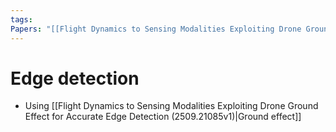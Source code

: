 ```yaml
---
tags:
Papers: "[[Flight Dynamics to Sensing Modalities Exploiting Drone Ground Effect for Accurate Edge Detection (2509.21085v1).pdf]]"
---
```

# Edge detection 

- Using [[Flight Dynamics to Sensing Modalities Exploiting Drone Ground Effect for Accurate Edge Detection (2509.21085v1)|Ground effect]]
